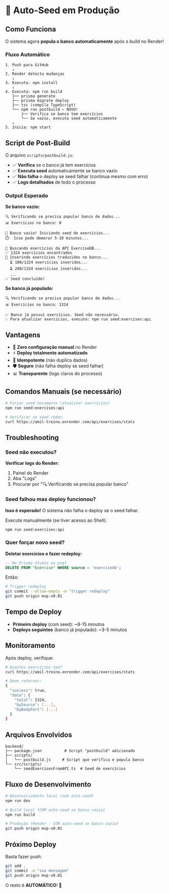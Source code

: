 # 🤖 Auto-Seed em Produção

## Como Funciona

O sistema agora **popula o banco automaticamente** após o build no Render!

### Fluxo Automático

```
1. Push para GitHub
   ↓
2. Render detecta mudanças
   ↓
3. Executa: npm install
   ↓
4. Executa: npm run build
   ├── prisma generate
   ├── prisma migrate deploy
   ├── tsc (compila TypeScript)
   └── npm run postbuild ← NOVO!
       ├── Verifica se banco tem exercícios
       └── Se vazio, executa seed automaticamente
   ↓
5. Inicia: npm start
```

## Script de Post-Build

O arquivo `scripts/postbuild.js`:

- ✅ **Verifica** se o banco já tem exercícios
- ✅ **Executa seed** automaticamente se banco vazio
- ✅ **Não falha** o deploy se seed falhar (continua mesmo com erro)
- ✅ **Logs detalhados** de todo o processo

### Output Esperado

**Se banco vazio:**
```
🔍 Verificando se precisa popular banco de dados...
📊 Exercícios no banco: 0

🚀 Banco vazio! Iniciando seed de exercícios...
⏱️  Isso pode demorar 5-10 minutos...

🔄 Buscando exercícios da API ExerciseDB...
✅ 1324 exercícios encontrados
💾 Inserindo exercícios traduzidos no banco...
  ⏳ 100/1324 exercícios inseridos...
  ⏳ 200/1324 exercícios inseridos...
  ...
✅ Seed concluído!
```

**Se banco já populado:**
```
🔍 Verificando se precisa popular banco de dados...
📊 Exercícios no banco: 1324

✅ Banco já possui exercícios. Seed não necessário.
💡 Para atualizar exercícios, execute: npm run seed:exercises:api
```

## Vantagens

- 🚀 **Zero configuração manual** no Render
- ⚡ **Deploy totalmente automatizado**
- 🔄 **Idempotente** (não duplica dados)
- 🛡️ **Seguro** (não falha deploy se seed falhar)
- 📊 **Transparente** (logs claros do processo)

## Comandos Manuais (se necessário)

```bash
# Forçar seed novamente (atualizar exercícios)
npm run seed:exercises:api

# Verificar se seed rodou
curl https://amil-treino.onrender.com/api/exercises/stats
```

## Troubleshooting

### Seed não executou?

**Verificar logs do Render:**
1. Painel do Render
2. Aba "Logs"
3. Procurar por "🔍 Verificando se precisa popular banco"

### Seed falhou mas deploy funcionou?

**Isso é esperado!** O sistema não falha o deploy se o seed falhar.

Execute manualmente (se tiver acesso ao Shell):
```bash
npm run seed:exercises:api
```

### Quer forçar novo seed?

**Deletar exercícios e fazer redeploy:**
```sql
-- No Prisma Studio ou psql
DELETE FROM "Exercise" WHERE source = 'exercisedb';
```

Então:
```bash
# Trigger redeploy
git commit --allow-empty -m "trigger redeploy"
git push origin mvp-v0.01
```

## Tempo de Deploy

- **Primeiro deploy** (com seed): ~8-15 minutos
- **Deploys seguintes** (banco já populado): ~3-5 minutos

## Monitoramento

Após deploy, verifique:
```bash
# Quantos exercícios tem?
curl https://amil-treino.onrender.com/api/exercises/stats

# Deve retornar:
{
  "success": true,
  "data": {
    "total": 1324,
    "bySource": [...],
    "byBodyPart": [...]
  }
}
```

## Arquivos Envolvidos

```
backend/
├── package.json          # Script "postbuild" adicionado
├── scripts/
│   └── postbuild.js     # Script que verifica e popula banco
└── src/scripts/
    └── seedExercisesFromAPI.ts  # Seed de exercícios
```

## Fluxo de Desenvolvimento

```bash
# Desenvolvimento local (sem auto-seed)
npm run dev

# Build local (COM auto-seed se banco vazio)
npm run build

# Produção (Render - COM auto-seed se banco vazio)
git push origin mvp-v0.01
```

## Próximo Deploy

Basta fazer push:
```bash
git add .
git commit -m "sua mensagem"
git push origin mvp-v0.01
```

O resto é **AUTOMÁTICO**! 🎉
